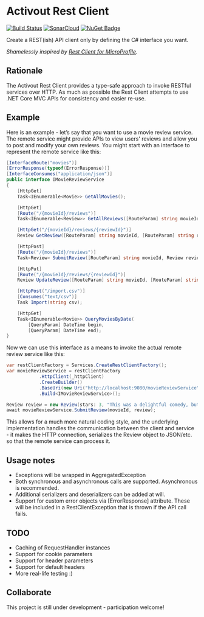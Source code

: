 # Activout Rest Client
[![Build Status](https://travis-ci.org/twogood/Activout.RestClient.svg?branch=master)](https://travis-ci.org/twogood/Activout.RestClient)
[![SonarCloud](https://sonarcloud.io/api/project_badges/measure?project=Activout.RestClient&metric=sqale_rating)](https://sonarcloud.io/dashboard?id=Activout.RestClient)
[![NuGet Badge](https://buildstats.info/nuget/Activout.RestClient)](https://www.nuget.org/packages/Activout.RestClient/)

Create a REST(ish) API client only by defining the C# interface you want.

*Shamelessly inspired by [Rest Client for MicroProfile](https://github.com/eclipse/microprofile-rest-client).* 

## Rationale
The Activout Rest Client provides a type-safe approach to invoke RESTful services over HTTP. As much as possible the Rest Client attempts to use .NET Core MVC APIs for consistency and easier re-use.

## Example
Here is an example - let’s say that you want to use a movie review service. The remote service might provide APIs to view users' reviews and allow you to post and modify your own reviews. You might start with an interface to represent the remote service like this:

```C#
[InterfaceRoute("movies")]
[ErrorResponse(typeof(ErrorResponse))]
[InterfaceConsumes("application/json")]
public interface IMovieReviewService
{
    [HttpGet]
    Task<IEnumerable<Movie>> GetAllMovies();

    [HttpGet]
    [Route("/{movieId}/reviews")]
    Task<IEnumerable<Review>> GetAllReviews([RouteParam] string movieId);

    [HttpGet("/{movieId}/reviews/{reviewId}")]
    Review GetReview([RouteParam] string movieId, [RouteParam] string reviewId);

    [HttpPost]
    [Route("/{movieId}/reviews")]
    Task<Review> SubmitReview([RouteParam] string movieId, Review review);

    [HttpPut]
    [Route("/{movieId}/reviews/{reviewId}")]
    Review UpdateReview([RouteParam] string movieId, [RouteParam] string reviewId, Review review);

    [HttpPost("/import.csv")]
    [Consumes("text/csv")]
    Task Import(string csv);

    [HttpGet]
    Task<IEnumerable<Movie>> QueryMoviesByDate(
        [QueryParam] DateTime begin,
        [QueryParam] DateTime end);
}
```

Now we can use this interface as a means to invoke the actual remote review service like this:

```C#
var restClientFactory = Services.CreateRestClientFactory();
var movieReviewService = restClientFactory
            .HttpClient(_httpClient)
            .CreateBuilder()
            .BaseUri(new Uri("http://localhost:9080/movieReviewService"))
            .Build<IMovieReviewService>();

Review review = new Review(stars: 3, "This was a delightful comedy, but not terribly realistic.");
await movieReviewService.SubmitReview(movieId, review);
```

This allows for a much more natural coding style, and the underlying implementation handles the communication between the client and service - it makes the HTTP connection, serializes the Review object to JSON/etc. so that the remote service can process it.

## Usage notes

- Exceptions will be wrapped in AggregatedException
- Both synchronous and asynchronous calls are supported. Asynchronous is recommended.
- Additional serializers and deserializers can be added at will.
- Support for custom error objects via \[ErrorResponse\] attribute. These will be included in a RestClientException that is thrown if the API call fails.

## TODO

- Caching of RequestHandler instances
- Support for cookie parameters
- Support for header parameters
- Support for default headers
- More real-life testing :)

## Collaborate
This project is still under development - participation welcome!
